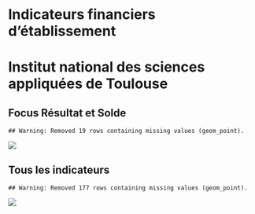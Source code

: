 Indicateurs financiers d’établissement
================

# Institut national des sciences appliquées de Toulouse

## Focus Résultat et Solde

    ## Warning: Removed 19 rows containing missing values (geom_point).

![](institut_national_des_sciences_appliquées_de_toulouse_files/figure-gfm/etab.focus-1.png)<!-- -->

## Tous les indicateurs

    ## Warning: Removed 177 rows containing missing values (geom_point).

![](institut_national_des_sciences_appliquées_de_toulouse_files/figure-gfm/etab-1.png)<!-- -->

